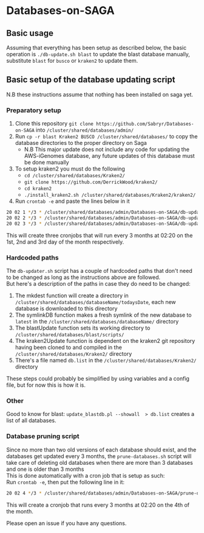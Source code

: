 # Databases-on-SAGA

## Basic usage
Assuming that everything has been setup as described below, the basic operation is `./db-update.sh blast` to update the blast database manually, substitute `blast` for `busco` or `kraken2` to update them.

## Basic setup of the database updating script 
N.B these instructions assume that nothing has been installed on saga yet.                                                                                                                        

### Preparatory setup
1. Clone this repository `git clone https://github.com/Sabryr/Databases-on-SAGA` into `/cluster/shared/databases/admin/`
1. Run `cp -r blast Kraken2 BUSCO /cluster/shared/databases/` to copy the database directories to the proper directory on Saga
    * N.B This major update does not include any code for updating the AWS-iGenomes database, any future updates of this database must be done manually
1. To setup kraken2 you must do the following  
    * `cd /cluster/shared/databases/Kraken2/`
    * `git clone https://github.com/DerrickWood/kraken2/`
    * `cd kraken2`
    * `./install_kraken2.sh /cluster/shared/databases/Kraken2/kraken2/`
1. Run `crontab -e` and paste the lines below in it

```bash
20 02 1 */3 * /cluster/shared/databases/admin/Databases-on-SAGA/db-updater.sh blast >> /cluster/shared/databases/admin/Databases-on-SAGA/logs/blast.log 2>&1
20 02 2 */3 * /cluster/shared/databases/admin/Databases-on-SAGA/db-updater.sh busco >> /cluster/shared/databases/admin/Databases-on-SAGA/logs/busco.log 2>&1                                                
20 02 3 */3 * /cluster/shared/databases/admin/Databases-on-SAGA/db-updater.sh kraken2 >> /cluster/shared/databases/admin/Databases-on-SAGA/logs/kraken2.log 2>&1                                            
```
This will create three cronjobs that will run every 3 months at 02:20 on the 1st, 2nd and 3rd day of the month respectively.

### Hardcoded paths
The `db-updater.sh` script has a couple of hardcoded paths that don't need to be changed as long as the instructions above are followed.  
But here's a description of the paths in case they do need to be changed:

1. The mkdest function will create a directory in `/cluster/shared/databases/databaseName/todaysDate`, each new database is downloaded to this directory                                                    
1. The symlinkDB function makes a fresh symlink of the new database to `latest` in the `/cluster/shared/databases/databaseName/` directory  
1. The blastUpdate function sets its working directory to `/cluster/shared/databases/blast/scripts/`  
1. The kraken2Update function is dependent on the kraken2 git repository having been cloned to and compiled in the `/cluster/shared/databases/Kraken2/` directory  
1. There's a file named `db.list` in the `/cluster/shared/databases/Kraken2/` directory  

These steps could probably be simplified by using variables and a config file, but for now this is how it is.

### Other
Good to know for blast: `update_blastdb.pl --showall  > db.list` creates a list of all databases.

### Database pruning script
Since no more than two old versions of each database should exist, and the databases get updated every 3 months, the `prune-databases.sh` script will take care of deleting old databases when there are more than 3 databases and one is older than 3 months  
This is done automatically with a cron job that is setup as such:                                                                                                                                           
Run `crontab -e`, then put the following line in it:                                                                                                                                                        
```bash
20 02 4 */3 * /cluster/shared/databases/admin/Databases-on-SAGA/prune-databases.sh >> /cluster/shared/databases/admin/Databases-on-SAGA/logs/pruner.log 2>&1
``` 
This will create a cronjob that runs every 3 months at 02:20 on the 4th of the month.

Please open an issue if you have any questions.  
